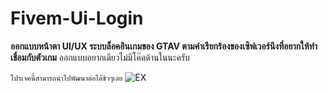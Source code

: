 # Fivem-Ui-Login
**ออกแบบหน้าตา UI/UX ระบบล็อคอินเกมของ GTAV ตามคำเรียกร้องของเซิฟเวอร์นึงที่อยากให้ทำเชื่อมกับตัวเกม**
ออกแบบอยากเดียวไม่มีโค๊ดด้านในนะครับ

`โปรเจคนี้สามารถนำไปพัฒนาต่อได้ชิวๆเลย`
![EX](https://cdn.discordapp.com/attachments/901560603104124969/985926392090869810/sdaf.png)
